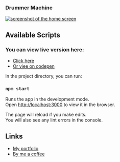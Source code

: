 ### Drummer Machine

[![screenshot of the home screen](src/images/homeScreen.png)](https://drummer-machine.herokuapp.com/)
## Available Scripts


### You can view live version here:
- [Click here](https://drummer-machine.herokuapp.com/)
- [Or viee on codepen](https://codepen.io/ridwan098/pen/jOWZzyy)

In the project directory, you can run:

### `npm start`

Runs the app in the development mode.<br />
Open [http://localhost:3000](http://localhost:3000) to view it in the browser.

The page will reload if you make edits.<br />
You will also see any lint errors in the console.


## Links

- [My portfolio](https://ridwan.co.uk/)
- [By me a coffee](https://ko-fi.com/R1D1M1LL)